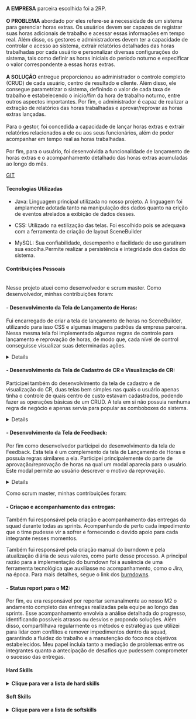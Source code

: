 **A EMPRESA** parceira escolhida foi a 2RP.
<br>
<br>
**O PROBLEMA** abordado por eles refere-se à necessidade de um sistema para gerenciar horas extras. Os usuários devem ser capazes de registrar suas horas adicionais de trabalho e acessar essas informações em tempo real. Além disso, os gestores e administradores devem ter a capacidade de controlar o acesso ao sistema, extrair relatórios detalhados das horas trabalhadas por cada usuário e personalizar diversas configurações do sistema, tais como definir as horas iniciais do período noturno e especificar o valor correspondente a essas horas extras.
<br>
<br>
**A SOLUÇÃO** entregue proporcionou ao administrador o controle completo (CRUD) de cada usuário, centro de resultado e cliente. Além disso, ele consegue parametrizar o sistema, definindo o valor de cada taxa de trabalho e estabelecendo o início/fim da hora de trabalho noturno, entre outros aspectos importantes. Por fim, o administrador é capaz de realizar a extração de relatórios das horas trabalhadas e aprovar/reprovar as horas extras lançadas. <br>
<br>
Para o gestor, foi concedida a capacidade de lançar horas extras e extrair relatórios relacionados a ele ou aos seus funcionários, além de poder acompanhar em tempo real as horas trabalhadas.
<br>
<br>
Por fim, para o usuário, foi desenvolvida a funcionalidade de lançamento de horas extras e o acompanhamento detalhado das horas extras acumuladas ao longo do mês.

[GIT](https://github.com/matheus-fiebig/portfolio-fatec/tree/main/2sem)

#### Tecnologias Utilizadas
- Java: Linguagem principal utilizada no nosso projeto. A linguagem foi amplamente adotada tanto na manipulação dos dados quanto na crição de eventos atrelados a exibição de dados desses.

- CSS: Utilizado na estilização das telas. Foi escolhido pois se adequava com a ferramenta de criação de layout SceneBuilder  

- MySQL: Sua confiabilidade, desempenho e facilidade de uso garatiram sua escolha.Permite realizar a persistência e integridade dos dados do sistema.

#### Contribuições Pessoais
**<br>**
Nesse projeto atuei como desenvolvedor e scrum master.
Como desenvolvedor, minhas contribuições foram:
#### - Desenvolvimento da Tela de Lançamento de Horas:
Fui encarregado de criar a tela de lançamento de horas no SceneBuilder, utilizando para isso CSS e algumas imagens padrões da empresa parceira. Nessa mesma tela foi implementado algumas regras de controle para lançamento e reprovação de horas, de modo que, cada nível de control conseguisse visualizar suas determinadas ações.
<details>
    ```

      public void lancarHoras(ActionEvent event) {
            var rows = table_lancamento.getItems();
            for (ExtratoHoraModel extratoHoraModel : rows) {
                if (extratoHoraModel.getId() != 0) {
                    continue;
                }
                extratoHoraModel.setIdUsuario(UsuarioDAO.usuarioLogado.getId());

                if (UsuarioDAO.usuarioLogado.getIdTipoUsuario() == TipoUsuario.Administrador || UsuarioDAO.usuarioLogado.getIdTipoUsuario() == TipoUsuario.Gestor)
                    extratoHoraModel.setStatus(EtapaExtrato.APROVADA);
                else
                    extratoHoraModel.setStatus(EtapaExtrato.EM_APROVACAO);

                var rowsModified = extratoHoraDao.lancarHora(extratoHoraModel);
                if (rowsModified <= 0) {
                    MensagemRetorno.erroCadastro();
                    return;
                }
            }

            MensagemRetorno.sucessoCadastro();
        }
    ```

Como pode ser visto, aqui esta a implementação do lançamento de horas, na qual existe toda a parte de controle de lançamento com base no seu nível de acesso. Além disso é possivel analisar como é realizado o controle no nosso sistema, através de campo estático que é atribuido durante a ação de login do usuário.
</details>

#### - Desenvolvimento da Tela de Cadastro de CR e Visualização de CR:
Participei também do desenvolvimento da tela de cadastro e de visualização do CR, duas telas bem simples nas quais o usuário apenas tinha o controle de quais centro de custo estavam cadastrados, podendo fazer as operações básicas de um CRUD. A tela em si não possuia nenhuma regra de negócio e apenas servia para popular as comboboxes do sistema.

<details>

<img src="https://github.com/matheus-fiebig/portfolio-fatec/blob/main/assets/2sem/tela_gerenciamento%20cr.png"></img>

Como pode ser visto acima, o usuário selecionava um CR e selecionava qual integrante do sistema ia ser atribuído aquele CR. Nesta tela fui responsável, também, por toda a parte de criação do Layout e regras de cadastro / visualização
</details>

#### - Desenvolvimento da Tela de Feedback:
Por fim como desenvolvedor participei do desenvolvimento da tela de Feedback. Esta tela é um complemento da tela de Lançamento de Horas e possuía regras similares a ela. Participei principalemente do parte de aprovação/reprovação de horas na qual um modal aparecia para o usuário. Este modal permite ao usuário descrever o motivo da reprovação.

<details>
    ```
    
    FeedbackController.java
     {
                        btnAprovar.setOnAction((ActionEvent event) -> {
                            ExtratoHoraModel extratoHora = getTableView().getItems().get(getIndex());
                            extratoHora.setStatus(EtapaExtrato.APROVADA);

                            if (EtapaExtrato.APROVADA == extratoHora.getStatus()) {
                                extratoHoraDao.aprovarHoraExtra(extratoHora);
                                carregarExtratos();
                            }
                        });
                    }
                    {
                        btnReprovar.setOnAction((final ActionEvent event) -> {
                            final ExtratoHoraModel extratoHora = getTableView().getItems().get(getIndex());
                            extratoHora.setStatus(EtapaExtrato.REPROVADA);

                            if (EtapaExtrato.REPROVADA == extratoHora.getStatus()) {
                                extratoHoraDao.reprovarHoraExtra(extratoHora);
                                FeedBackRetorno.motivo(extratoHoraDao, extratoHora);
                                carregarExtratos();
                            }
                        });
                    }

    ExtratoHoraDao.java
    public void aprovarHoraExtra(ExtratoHoraModel extratoHora) {
        try {
            String sql = "UPDATE Extrato_Hora SET Id_Etapa_Extrato = 2 WHERE Id = " + extratoHora.getId();
            executeUpdate(sql);
            extratoHora.setStatus(EtapaExtrato.APROVADA);

        } catch (Exception e) {
            e.addSuppressed(e);
        }

    }

    public void reprovarHoraExtra(ExtratoHoraModel extratoHora) {
        try {
            String sql = "UPDATE Extrato_Hora SET Id_Etapa_Extrato = 3 WHERE Id = " + extratoHora.getId();
            executeUpdate(sql);
            extratoHora.setStatus(EtapaExtrato.REPROVADA);

        } catch (Exception e) {
            e.addSuppressed(e);
        }
    }
                    
    ```

Como pode ser observado no código acima, a essência da funcionalidade de reprovação/aprovação de horas extras reside em uma atualização no banco de dados, que ocorre assim que o botão de aprovar/reprovar e clicado, com base no feedback fornecido pelo gestor ou administrador do sistema.
</details>

Como scrum master, minhas contribuições foram:
#### - Criaçao e acompanhamento das entregas:

Também fui responsável pela criação e acompanhamento das entregas da squad durante todas as sprints. Acompanhando de perto cada impedimento que o time pudesse vir a sofrer e fornecendo o devido apoio para cada integrante nesses momentos.

Também fui responsável pela criação manual do burndown e pela atualização diária de seus valores, como parte desse processo. A principal razão para a implementação do burndown foi a ausência de uma ferramenta tecnológica que auxiliasse no acompanhamento, como o Jira, na época. Para mais detalhes, segue o link dos <a href="https://github.com/matheus-fiebig/portfolio-fatec/tree/main/2sem/assets/burndown">burndowns</a>.

#### - Status report para o M2:

Por fim, eu era responsável por reportar semanalmente ao nosso M2 o andamento completo das entregas realizadas pela equipe ao longo das sprints. Esse acompanhamento envolvia a análise detalhada do progresso, identificando possíveis atrasos ou desvios e propondo soluções. Além disso, compartilhava regularmente os métodos e estratégias que utilizei para lidar com conflitos e remover impedimentos dentro da squad, garantindo a fluidez do trabalho e a manutenção do foco nos objetivos estabelecidos. Meu papel incluía tanto a mediação de problemas entre os integrantes quanto a antecipação de desafios que pudessem comprometer o sucesso das entregas.

#### Hard Skills
<details>
  <summary><b>Clique para ver a lista de hard skills</b></summary>
  <br>
  <table align="center">
    <tr>
      <th width="300px">Tecnologia/Metodologia</th>
      <th width="300px">Classificação</th>
    </tr>
    <tr>
      <td>SQL</td>
      <td>★★★★★★★★☆☆</td>
    </tr>
    <tr>
      <td>MYSQL</td>
      <td>★★★★★★★☆☆☆</td>
    </tr>
    <tr>
      <td>SceneBuilder/HTML/CSS</td>
      <td>★★★★★★★★☆☆</td>
    </tr>
    <tr>
      <td>JAVA</td>
      <td>★★★★★★★☆☆☆</td>
    </tr>
    <tr>
      <td>Scrum</td>
      <td>★★★★☆☆☆☆☆☆</td>
    </tr>
  </table>
</details>

#### Soft Skills
<details>
  <summary><b>Clique para ver a lista de softskills</b></summary>
  <br>
  <table align="center">
    <tr>
      <th width="300px">Tecnologia/Metodologia</th>
      <th width="300px">Classificação</th>
    </tr>
    <tr>
      <td>Comunicação</td>
      <td>★★★★★★☆☆☆☆</td>
    </tr>
    <tr>
      <td>Responsabilidade</td>
      <td>★★★★★★★★★☆</td>
    </tr>
  </table>
</details>
